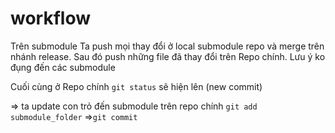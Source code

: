 

#  workflow


Trên submodule Ta push mọi thay đổi ở local submodule repo và merge trên nhánh release.
Sau đó push những file đã thay đổi trên Repo chính. Lưu ý ko đụng đến các submodule

Cuối cùng ở Repo chính `git status` sẽ hiện lên (new commit)

=> ta update con trỏ đến submodule trên repo chính
`git add submodule_folder` =>`git commit` 
